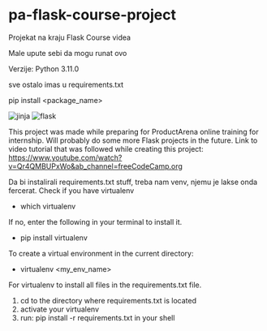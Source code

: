 # pa-flask-course-project
Projekat na kraju Flask Course videa


Male upute sebi da mogu runat ovo

Verzije:
Python 3.11.0

sve ostalo imas u requirements.txt

pip install <package_name>

![jinja](https://user-images.githubusercontent.com/94745320/204812007-34da49db-c855-4950-9abf-d814b706c7ea.png)
![flask](https://user-images.githubusercontent.com/94745320/204812221-94b66165-74ce-4fa1-932d-70a3702167b1.png)

This project was made while preparing for ProductArena online training for internship.
Will probably do some more Flask projects in the future.
Link to video tutorial that was followed while creating this project: https://www.youtube.com/watch?v=Qr4QMBUPxWo&ab_channel=freeCodeCamp.org

Da bi instalirali requirements.txt stuff, treba nam venv, njemu je lakse onda fercerat.
Check if you have virtualenv
  - which virtualenv

If no, enter the following in your terminal to install it.
  - pip install virtualenv

To create a virtual environment in the current directory:
  - virtualenv <my_env_name>

For virtualenv to install all files in the requirements.txt file.

1. cd to the directory where requirements.txt is located
2. activate your virtualenv
3. run: pip install -r requirements.txt in your shell
